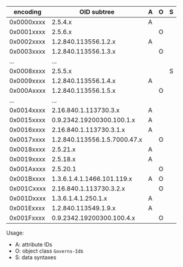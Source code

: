 | encoding   | OID subtree                  | A | O | S |
| ---------- | ---------------------------- | - | - | - |
| 0x0000xxxx | 2.5.4.x                      | A |   |   |
| 0x0001xxxx | 2.5.6.x                      |   | O |   |
| 0x0002xxxx | 1.2.840.113556.1.2.x         | A |   |   |
| 0x0003xxxx | 1.2.840.113556.1.3.x         |   | O |   |
| ...        | ...                          |   |   |   |
| 0x0008xxxx | 2.5.5.x                      |   |   | S |
| 0x0009xxxx | 1.2.840.113556.1.4.x         | A |   |   |
| 0x000Axxxx | 1.2.840.113556.1.5.x         |   | O |   |
| ...        | ...                          |   |   |   |
| 0x0014xxxx | 2.16.840.1.113730.3.x        | A |   |   |
| 0x0015xxxx | 0.9.2342.19200300.100.1.x    | A |   |   |
| 0x0016xxxx | 2.16.840.1.113730.3.1.x      | A |   |   |
| 0x0017xxxx | 1.2.840.113556.1.5.7000.47.x |   | O |   |
| 0x0018xxxx | 2.5.21.x                     | A |   |   |
| 0x0019xxxx | 2.5.18.x                     | A |   |   |
| 0x001Axxxx | 2.5.20.1                     |   | O |   |
| 0x001Bxxxx | 1.3.6.1.4.1.1466.101.119.x   | A | O |   |
| 0x001Cxxxx | 2.16.840.1.113730.3.2.x      |   | O |   |
| 0x001Dxxxx | 1.3.6.1.4.1.250.1.x          | A |   |   |
| 0x001Exxxx | 1.2.840.113549.1.9.x         | A |   |   |
| 0x001Fxxxx | 0.9.2342.19200300.100.4.x    |   | O |   |

Usage:

* A: attribute IDs
* O: object class `Governs-Id`s
* S: data syntaxes

